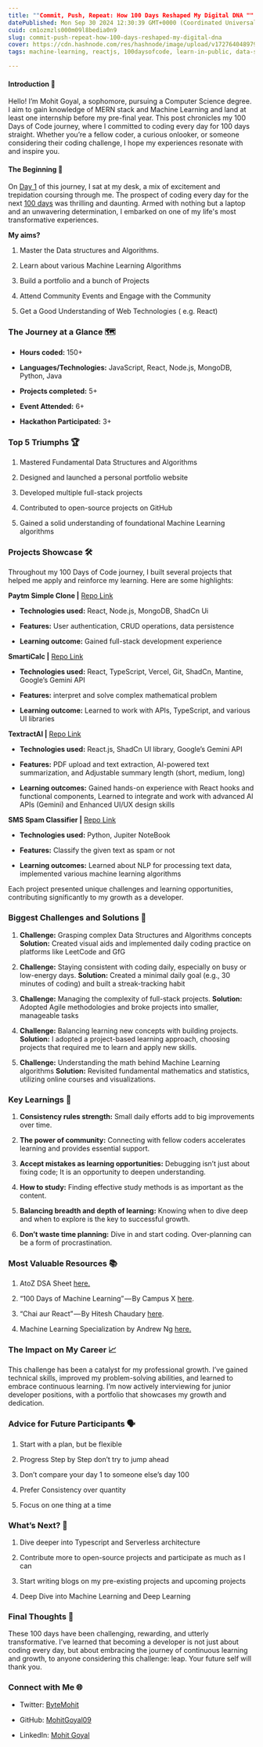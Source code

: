 ```yaml
---
title: ""Commit, Push, Repeat: How 100 Days Reshaped My Digital DNA ""
datePublished: Mon Sep 30 2024 12:30:39 GMT+0000 (Coordinated Universal Time)
cuid: cm1ozmzls000m09l8bedia0n9
slug: commit-push-repeat-how-100-days-reshaped-my-digital-dna
cover: https://cdn.hashnode.com/res/hashnode/image/upload/v1727640489791/06bd858a-1ead-4b70-8d84-8f5896880e71.jpeg
tags: machine-learning, reactjs, 100daysofcode, learn-in-public, data-structure-and-algorithms

---
```


#### Introduction 👋

Hello! I’m Mohit Goyal, a sophomore, pursuing a Computer Science degree. I aim to gain knowledge of MERN stack and Machine Learning and land at least one internship before my pre-final year. This post chronicles my 100 Days of Code journey, where I committed to coding every day for 100 days straight. Whether you’re a fellow coder, a curious onlooker, or someone considering their coding challenge, I hope my experiences resonate with and inspire you.

#### The Beginning 🌱

On [Day 1](https://x.com/ByteMohit/status/1803687281984938116) of this journey, I sat at my desk, a mix of excitement and trepidation coursing through me. The prospect of coding every day for the next [100 days](https://x.com/ByteMohit/status/1839725624530796940) was thrilling and daunting. Armed with nothing but a laptop and an unwavering determination, I embarked on one of my life's most transformative experiences.

**My aims?**

1. Master the Data structures and Algorithms.
    
2. Learn about various Machine Learning Algorithms
    
3. Build a portfolio and a bunch of Projects
    
4. Attend Community Events and Engage with the Community
    
5. Get a Good Understanding of Web Technologies ( e.g. React)
    

### The Journey at a Glance 🗺️

* **Hours coded:** 150+
    
* **Languages/Technologies:** JavaScript, React, Node.js, MongoDB, Python, Java
    
* **Projects completed:** 5+
    
* **Event Attended:** 6+
    
* **Hackathon Participated:** 3+
    

### Top 5 Triumphs 🏆

1. Mastered Fundamental Data Structures and Algorithms
    
2. Designed and launched a personal portfolio website
    
3. Developed multiple full-stack projects
    
4. Contributed to open-source projects on GitHub
    
5. Gained a solid understanding of foundational Machine Learning algorithms
    

### Projects Showcase 🛠️

Throughout my 100 Days of Code journey, I built several projects that helped me apply and reinforce my learning. Here are some highlights:

**Paytm Simple Clone |** [Repo Link](https://github.com/MohitGoyal09/paytm-simple)

* **Technologies used:** React, Node.js, MongoDB, ShadCn Ui
    
* **Features:** User authentication, CRUD operations, data persistence
    
* **Learning outcome:** Gained full-stack development experience
    

**SmartiCalc |** [Repo Link](https://github.com/MohitGoyal09/SmartiCalc)

* **Technologies used:** React, TypeScript, Vercel, Git, ShadCn, Mantine, Google’s Gemini API
    
* **Features:** interpret and solve complex mathematical problem
    
* **Learning outcome:** Learned to work with APIs, TypeScript, and various UI libraries
    

**TextractAI |** [Repo Link](https://github.com/MohitGoyal09/TextractAI)

* **Technologies used:** React.js, ShadCn UI library, Google’s Gemini API
    
* **Features:** PDF upload and text extraction, AI-powered text summarization, and Adjustable summary length (short, medium, long)
    
* **Learning outcomes:** Gained hands-on experience with React hooks and functional components, Learned to integrate and work with advanced AI APIs (Gemini) and Enhanced UI/UX design skills
    

**SMS Spam Classifier |** [Repo Link](https://github.com/MohitGoyal09/SMS-spam)

* **Technologies used:** Python, Jupiter NoteBook
    
* **Features:** Classify the given text as spam or not
    
* **Learning outcomes:** Learned about NLP for processing text data, implemented various machine learning algorithms
    

Each project presented unique challenges and learning opportunities, contributing significantly to my growth as a developer.

### Biggest Challenges and Solutions 💪

1. **Challenge:** Grasping complex Data Structures and Algorithms concepts **Solution:** Created visual aids and implemented daily coding practice on platforms like LeetCode and GfG
    
2. **Challenge:** Staying consistent with coding daily, especially on busy or low-energy days. **Solution:** Created a minimal daily goal (e.g., 30 minutes of coding) and built a streak-tracking habit
    
3. **Challenge:** Managing the complexity of full-stack projects. **Solution:** Adopted Agile methodologies and broke projects into smaller, manageable tasks
    
4. **Challenge:** Balancing learning new concepts with building projects. **Solution:** I adopted a project-based learning approach, choosing projects that required me to learn and apply new skills.
    
5. **Challenge:** Understanding the math behind Machine Learning algorithms **Solution:** Revisited fundamental mathematics and statistics, utilizing online courses and visualizations.
    

### Key Learnings 🧠

1. **Consistency rules strength:** Small daily efforts add to big improvements over time.
    
2. **The power of community:** Connecting with fellow coders accelerates learning and provides essential support.
    
3. **Accept mistakes as learning opportunities:** Debugging isn’t just about fixing code; It is an opportunity to deepen understanding.
    
4. **How to study:** Finding effective study methods is as important as the content.
    
5. **Balancing breadth and depth of learning:** Knowing when to dive deep and when to explore is the key to successful growth.
    
6. **Don’t waste time planning:** Dive in and start coding. Over-planning can be a form of procrastination.
    

### Most Valuable Resources 📚

1. AtoZ DSA Sheet [here.](https://takeuforward.org/strivers-a2z-dsa-course/strivers-a2z-dsa-course-sheet-2/)
    
2. “100 Days of Machine Learning” — By Campus X [here](https://youtube.com/playlist?list=PLKnIA16_Rmvbr7zKYQuBfsVkjoLcJgxHH&si=xeqoCqdH-X-Mgr65).
    
3. “Chai aur React” — By Hitesh Chaudary [here](https://youtube.com/playlist?list=PLu71SKxNbfoDqgPchmvIsL4hTnJIrtige&si=vVm0RWZkGXBSaORB).
    
4. Machine Learning Specialization by Andrew Ng [here.](https://www.coursera.org/specializations/machine-learning-introduction)
    

### The Impact on My Career 📈

This challenge has been a catalyst for my professional growth. I’ve gained technical skills, improved my problem-solving abilities, and learned to embrace continuous learning. I’m now actively interviewing for junior developer positions, with a portfolio that showcases my growth and dedication.

### Advice for Future Participants 🗣️

1. Start with a plan, but be flexible
    
2. Progress Step by Step don’t try to jump ahead
    
3. Don’t compare your day 1 to someone else’s day 100
    
4. Prefer Consistency over quantity
    
5. Focus on one thing at a time
    

### What’s Next? 🚀

1. Dive deeper into Typescript and Serverless architecture
    
2. Contribute more to open-source projects and participate as much as I can
    
3. Start writing blogs on my pre-existing projects and upcoming projects
    
4. Deep Dive into Machine Learning and Deep Learning
    

### Final Thoughts 💭

These 100 days have been challenging, rewarding, and utterly transformative. I’ve learned that becoming a developer is not just about coding every day, but about embracing the journey of continuous learning and growth, to anyone considering this challenge: leap. Your future self will thank you.

### Connect with Me 🌐

* Twitter: [ByteMohit](https://x.com/ByteMohit)
    
* GitHub: [MohitGoyal09](https://github.com/MohitGoyal09)
    
* LinkedIn: [Mohit Goyal](http://www.linkedin.com/in/mohit-goyal09)